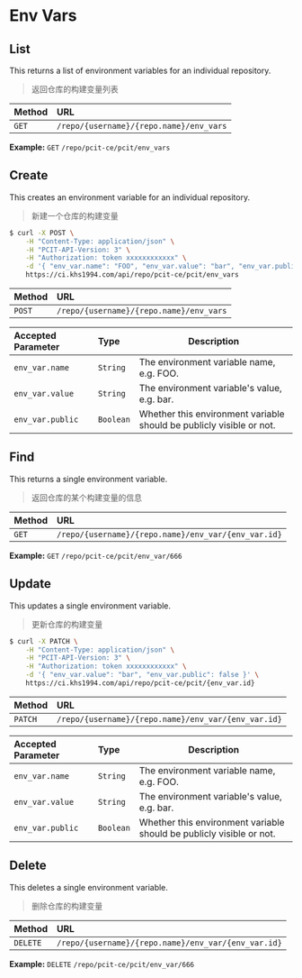 # Env Vars

## List

This returns a list of environment variables for an individual repository.

> 返回仓库的构建变量列表

| Method | URL                                                |
| :----- | :------------------------------------------------  |
| `GET`  | `/repo/{username}/{repo.name}/env_vars` |

**Example:** `GET` `/repo/pcit-ce/pcit/env_vars`

## Create

This creates an environment variable for an individual repository.

> 新建一个仓库的构建变量

```bash
$ curl -X POST \
    -H "Content-Type: application/json" \
    -H "PCIT-API-Version: 3" \
    -H "Authorization: token xxxxxxxxxxxx" \
    -d '{ "env_var.name": "FOO", "env_var.value": "bar", "env_var.public": false }' \
    https://ci.khs1994.com/api/repo/pcit-ce/pcit/env_vars
```

| Method   | URL                                                            |
| :-----   | :------------------------------------------------------------- |
| `POST`   | `/repo/{username}/{repo.name}/env_vars` |

| Accepted Parameter | Type      | Description                                                          |
| :----------------- | :-------- | -------------------------------------------------------------------- |
| `env_var.name`     | `String`  | The environment variable name, e.g. FOO.                             |
| `env_var.value`    | `String`  | The environment variable's value, e.g. bar.                          |
| `env_var.public`   | `Boolean` | Whether this environment variable should be publicly visible or not. |

## Find

This returns a single environment variable.

> 返回仓库的某个构建变量的信息

| Method | URL                                                            |
| :----- | :------------------------------------------------------------- |
| `GET`  | `/repo/{username}/{repo.name}/env_var/{env_var.id}` |

**Example:** `GET` `/repo/pcit-ce/pcit/env_var/666`

## Update

This updates a single environment variable.

> 更新仓库的构建变量

```bash
$ curl -X PATCH \
    -H "Content-Type: application/json" \
    -H "PCIT-API-Version: 3" \
    -H "Authorization: token xxxxxxxxxxxx" \
    -d '{ "env_var.value": "bar", "env_var.public": false }' \
    https://ci.khs1994.com/api/repo/pcit-ce/pcit/{env_var.id}
```

| Method   | URL                                                            |
| :-----   | :------------------------------------------------------------- |
| `PATCH`  | `/repo/{username}/{repo.name}/env_var/{env_var.id}` |

| Accepted Parameter | Type      | Description                                                          |
| :----------------- | :-------- | -------------------------------------------------------------------- |
| `env_var.name`     | `String`  | The environment variable name, e.g. FOO.                             |
| `env_var.value`    | `String`  | The environment variable's value, e.g. bar.                          |
| `env_var.public`   | `Boolean` | Whether this environment variable should be publicly visible or not. |

## Delete

This deletes a single environment variable.

> 删除仓库的构建变量

| Method    | URL                                                            |
| :-----    | :------------------------------------------------------------- |
| `DELETE`  | `/repo/{username}/{repo.name}/env_var/{env_var.id}` |

**Example:** `DELETE` `/repo/pcit-ce/pcit/env_var/666`
